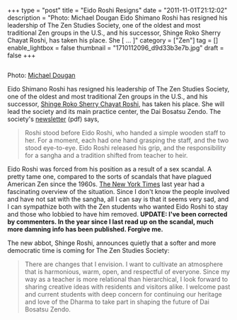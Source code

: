 +++
type = "post"
title = "Eido Roshi Resigns"
date = "2011-11-01T21:12:02"
description = "Photo: Michael Dougan Eido Shimano Roshi has resigned his leadership of The Zen Studies Society, one of the oldest and most traditional Zen groups in the U.S., and his successor, Shinge Roko Sherry Chayat Roshi, has taken his place. She [ ... ]"
category = ["Zen"]
tag = []
enable_lightbox = false
thumbnail = "1710112096_d9d33b3e7b.jpg"
draft = false
+++

<p><a href="http://www.flickr.com/photos/10582945@N02/1710112096/"><img style="display:block; margin-left:auto; margin-right:auto;" src="1710112096_d9d33b3e7b.jpg" title="" /></a></p>
<p>Photo: <a href="http://www.flickr.com/photos/10582945@N02/1710112096/">Michael Dougan</a></p>
<p>Eido Shimano Roshi has resigned his leadership of The Zen Studies
Society, one of the oldest and most traditional Zen groups in the U.S.,
and his successor, <a href="http://en.wikipedia.org/wiki/Sherry_Chayat">Shinge Roko Sherry Chayat
Roshi</a>, has taken his place.
She will lead the society and its main practice center, the Dai Bosatsu
Zendo. The society's
<a href="http://zenstudies.org/images/ZSSNewsltr11.pdf">newsletter</a> (pdf) says,</p>
<blockquote>
<p>Roshi stood before Eido Roshi, who handed a simple wooden staff to
her. For a moment, each had one hand grasping the staff, and the two
stood eye-to-eye. Eido Roshi released his grip, and the responsibility
for a sangha and a tradition shifted from teacher to heir.</p>
</blockquote>
<p>Eido Roshi was forced from his position as a result of a sex scandal. A
pretty tame one, compared to the sorts of scandals that have plagued
American Zen since the 1960s. <a href="http://www.nytimes.com/2010/08/21/us/21beliefs.html">The New York
Times</a> last year
had a fascinating overview of the situation. Since I don't know the
people involved and have not sat with the sangha, all I can say is that
it seems very sad, and I can sympathize both with the Zen students who
wanted Eido Roshi to stay and those who lobbied to have him removed.
<strong>UPDATE: I've been corrected by commenters. In the year since I last
read up on the scandal, much more damning info has been published.
Forgive me.</strong></p>
<p>The new abbot, Shinge Roshi, announces quietly that a softer and more
democratic time is coming for The Zen Studies Society:</p>
<blockquote>
<p>There are changes that I envision. I want to cultivate an atmosphere
that is harmonious, warm, open, and respectful of everyone. Since my
way as a teacher is more relational than hierarchical, I look forward
to sharing creative ideas with residents and visitors alike. I welcome
past and current students with deep concern for continuing our
heritage and love of the Dharma to take part in shaping the future of
Dai Bosatsu Zendo.</p>
</blockquote>
